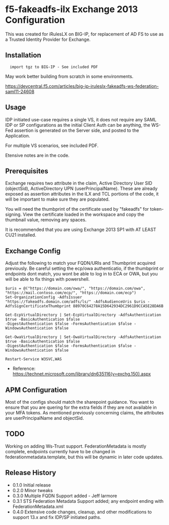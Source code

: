 # f5-fakeadfs-ilx Exchange 2013 Configuration

This was created for iRulesLX on BIG-IP, for replacement of AD FS to use as a Trusted Identity Provider for Exchange.

## Installation
```
  import tgz to BIG-IP - See included PDF
```

May work better building from scratch in some environments.

https://devcentral.f5.com/articles/big-ip-iruleslx-fakeadfs-ws-federation-saml11-24608

## Usage
IDP initiated use-case requires a single VS, it does not require any SAML IDP or SP configurations as the initial Client Auth can be anything, the WS-Fed assertion is generated on the Server side, and posted to the Application.

For multiple VS scenarios, see included PDF.

Etensive notes are in the code.

## Prerequisites
Exchange requires two attribute in the claim, Active Directory User SID (objectSid), ActiveDirectory UPN (userPrincipalName).  These are already exposed as assertion attributes in the ILX and TCL portions of the code, it will be important to make sure they are populated.

You will need the thumbprint of the certificate used by "fakeadfs" for token-signing.  View the certificate loaded in the workspace and copy the thumbnail value, removing any spaces.

It is recommended that you are using Exchange 2013 SP1 with AT LEAST CU21 installed.

## Exchange Config
Adjust the following to match your FQDN/URIs and Thumbprint acquired previously.  Be careful setting the ecp/owa authenticatio, if the thumbprint or endpoints dont match, you wont be able to log in to ECA or OWA, but you will be able to fix things with powershell.

```
$uris = @("https://domain.com/owa/", "https://domain.com/owa", "https://mail.contoso.com/ecp/", "https://domain.com/ecp")
Set-OrganizationConfig -AdfsIssuer "https://fakeadfs.domain.com/adfs/ls/" -AdfsAudienceUris $uris -AdfsSignCertificateThumbprint 88970C64278A15D642934DC2961D9CCA5E28DA6B

Get-EcpVirtualDirectory | Set-EcpVirtualDirectory -AdfsAuthentication $true -BasicAuthentication $false
-DigestAuthentication $false -FormsAuthentication $false -WindowsAuthentication $false

Get-OwaVirtualDirectory | Set-OwaVirtualDirectory -AdfsAuthentication $true -BasicAuthentication $false
-DigestAuthentication $false -FormsAuthentication $false -WindowsAuthentication $false

Restart-Service W3SVC,WAS
```
* Reference:  https://technet.microsoft.com/library/dn635116(v=exchg.150).aspx

## APM Configuration
Most of the configs should match the sharepoint guidance.  You want to ensure that you are quering for the extra fields if they are not available in your MFA tokens.  As mentioned previously concerning claims, the attributes are userPrincipalName and objectSid.

## TODO
Working on adding Ws-Trust support.  FederationMetadata is mostly complete, endpoints currently have to be changed in federationmetadata.template, but this will be dynamic in later code updates.

## Release History
* 0.1.0 Initial release
* 0.2.0 Minor tweaks
* 0.3.0 Multiple FQDN Support added - Jeff larmore
* 0.3.1 STS Federation Metadata Support added; any endpoint ending with FederationMetadata.xml
* 0.4.0 Extensive code changes, cleanup, and other modifications to support 13.x and fix IDP/SP initiated paths.

